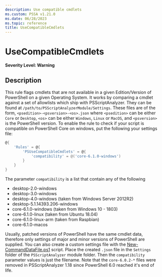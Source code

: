 ```yaml
---
description: Use compatible cmdlets
ms.custom: PSSA v1.21.0
ms.date: 06/28/2023
ms.topic: reference
title: UseCompatibleCmdlets
---
```

# UseCompatibleCmdlets

**Severity Level: Warning**

## Description

This rule flags cmdlets that are not available in a given Edition/Version of PowerShell on a given
Operating System. It works by comparing a cmdlet against a set of allowlists which ship with
PSScriptAnalyzer. They can be found at `/path/to/PSScriptAnalyzerModule/Settings`. These files are
of the form, `<psedition>-<psversion>-<os>.json` where `<psedition>` can be either `Core` or
`Desktop`, `<os>` can be either `Windows`, `Linux` or `MacOS`, and `<psversion>` is the PowerShell
version. To enable the rule to check if your script is compatible on PowerShell Core on windows, put
the following your settings file:

```powershell
@{
    'Rules' = @{
        'PSUseCompatibleCmdlets' = @{
            'compatibility' = @('core-6.1.0-windows')
        }
    }
}
```

The parameter `compatibility` is a list that contain any of the following

- desktop-2.0-windows
- desktop-3.0-windows
- desktop-4.0-windows (taken from Windows Server 2012R2)
- desktop-5.1.14393.206-windows
- core-6.1.0-windows (taken from Windows 10 - 1803)
- core-6.1.0-linux (taken from Ubuntu 18.04)
- core-6.1.0-linux-arm (taken from Raspbian)
- core-6.1.0-macos

Usually, patched versions of PowerShell have the same cmdlet data, therefore only settings of major
and minor versions of PowerShell are supplied. You can also create a custom settings file with the
[New-CommandDataFile.ps1](https://github.com/PowerShell/PSScriptAnalyzer/blob/development/Utils/New-CommandDataFile.ps1)
script. Place the created `.json` file in the `Settings` folder of the `PSScriptAnalyzer` module
folder. Then the `compatibility` parameter values is just the filename. Note that the `core-6.0.2-*`
files were removed in PSScriptAnalyzer 1.18 since PowerShell 6.0 reached it's end of life.
